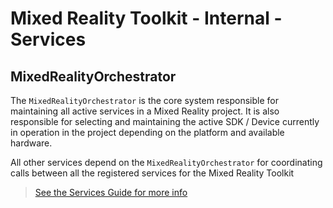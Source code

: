 # Mixed Reality Toolkit - Internal - Services

## MixedRealityOrchestrator

The `MixedRealityOrchestrator` is the core system responsible for maintaining all active services in a Mixed Reality project.
It is also responsible for selecting and maintaining the active SDK / Device currently in operation in the project depending on the platform and available hardware.

All other services depend on the `MixedRealityOrchestrator` for coordinating calls between all the registered services for the Mixed Reality Toolkit

> [See the Services Guide for more info](/External/Documentation/MixedRealityServices.md)